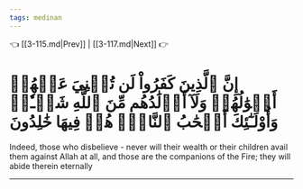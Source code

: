 ```yaml
---
tags: medinan
---
```


👈 [[3-115.md|Prev]] | [[3-117.md|Next]] 👉

# إِنَّ ٱلَّذِينَ كَفَرُواْ لَن تُغۡنِيَ عَنۡهُمۡ أَمۡوَٰلُهُمۡ وَلَآ أَوۡلَٰدُهُم مِّنَ ٱللَّهِ شَيۡـٔٗاۖ وَأُوْلَـٰٓئِكَ أَصۡحَٰبُ ٱلنَّارِۖ هُمۡ فِيهَا خَٰلِدُونَ

Indeed, those who disbelieve - never will their wealth or their children avail them against Allah at all, and those are the companions of the Fire; they will abide therein eternally

---

